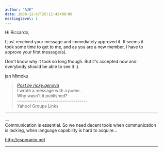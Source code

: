 ```yaml
---
author: "AJK"
date: 2008-12-07T20:11:43+00:00
nestinglevel: 1
---
```

Hi Riccardo,  
  
I just received your message and immediately approved it. It seems it  
took some time to get to me, and as you are a new member, I have to  
approve your first message(s).  
  
Don't know why it took so long though. But it's accepted now and  
everybody should be able to see it :).  
  
jan Mimoku  

> [_Post by ricky.genova_](/3QmNUGOU/poem#post1)  
> I wrote a message with a poem.  
> Why wasn't it published?  
> \------------------------------------  
> Yahoo! Groups Links  
> 

***

\--  
Communication is essential. So we need decent tools when communication  
is lacking, when language capability is hard to acquire...  
  
http://esperanto.net  


***